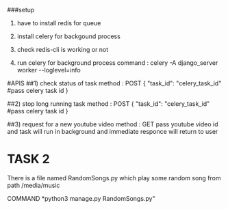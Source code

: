 
###setup
>
1) have to install redis for queue
2) install celery for backgound process

3) check redis-cli is working or not
4) run celery for background process 
    command :  celery -A django_server worker --loglevel=info



#APIS
##1) check status of task
   method : POST
   {
    "task_id": "celery_task_id" #pass celery task id 
   }
   
 ##2) stop long running task
   method : POST
   {
    "task_id": "celery_task_id" #pass celery task id 
   }
   
 ##3) request for a new youtube video
  method : GET
   pass youtube video id and task will run in background and immediate responce will return to user
   
   
   
   
   
   
 # TASK 2
 
 >
 There is a file named RandomSongs.py which play some random song from path /media/music
 
 COMMAND *python3 manage.py RandomSongs.py"
 
 
 
 
 
